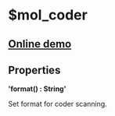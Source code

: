 # $mol_coder

## [Online demo](http://eigenmethod.github.io/mol/#demo=mol_coder_demo)

## Properties

**'format() : String'**
  
Set format for coder scanning.
